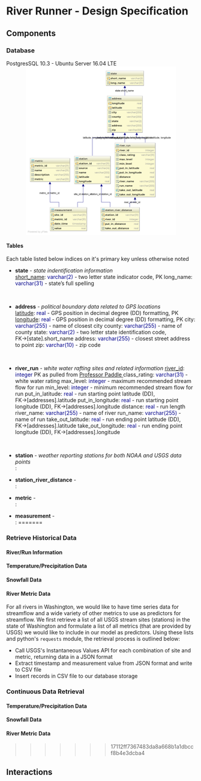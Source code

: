 # River Runner - Design Specification

## Components

### Database
PostgresSQL 10.3 - Ubuntu Server 16.04 LTE
<img src="https://raw.githubusercontent.com/kentdanas/RiverRunner/master/doc/schema.png" width=400 style='display:block; margin-left:auto; margin-right:auto'>

#### Tables
Each table listed below indices on it's primary key unless otherwise noted
* <strong>state</strong> - <span style='font-style:italic'>state indentification information</span>     
  <span style='text-decoration:underline'>short_name</span>: <span style='color:darkblue'>varchar(2)</span> -  two letter state indicator code, PK
  long_name: <span style='color:darkblue'>varchar(31)</span> - state’s full spelling    
<br/>

* <strong>address</strong> - <span style='font-style:italic'>political boundary data related to GPS locations</span>     
  <span style='text-decoration:underline'>latitude</span>: <span style='color:darkblue'>real</span> - GPS position in decimal degree (DD) formatting, PK
  <span style='text-decoration:underline'>longitude</span>: <span style='color:darkblue'>real</span> - GPS position in decimal degree (DD) formatting, PK
  city: <span style='color:darkblue'>varchar(255)</span> - name of closest city
  county: <span style='color:darkblue'>varchar(255)</span> - name of county
  state: <span style='color:darkblue'>varchar(2)</span> - two letter state identification code, FK$\rightarrow$[state].short_name
  address: <span style='color:darkblue'>varchar(255)</span> - closest street address to point
  zip: <span style='color:darkblue'>varchar(10)</span> - zip code
<br/>

* <strong>river_run</strong> - <span style='font-style:italic'>white water rafting sites and related information </span>
  <span style='text-decoration:underline'>river_id</span>: <span style='color:darkblue'>integer</span> PK as pulled  from <a alt='Professor Paddle' href='http://www.professorpaddle.com'>Professor Paddle </a>
  class_rating: <span style='color:darkblue'>varchar(31)</span> - white water rating
  max_level: <span style='color:darkblue'>integer</span> - maximum recommended stream flow for run
  min_level: <span style='color:darkblue'>integer</span> - minimum recommended stream flow for run
  put_in_latitude: <span style='color:darkblue'>real</span> - run starting point latitude (DD), FK$\rightarrow$[addresses].latitude
  put_in_longitude: <span style='color:darkblue'>real</span> - run starting point longitude (DD), FK$\rightarrow$[addresses].longitude
  distance: <span style='color:darkblue'>real</span> - run length
  river_name: <span style='color:darkblue'>varchar(255)</span> - name of river
  run_name: <span style='color:darkblue'>varchar(255)</span> - name of run
  take_out_latitude: <span style='color:darkblue'>real</span> - run ending point latitude (DD), FK$\rightarrow$[addresses].latitude
  take_out_longitude: <span style='color:darkblue'>real</span> - run ending point longitude (DD), FK$\rightarrow$[addresses].longitude
<br/>

* <strong>station</strong> - <span style='font-style:italic'>weather reporting stations for both NOAA and USGS data points</span>     
<span style='text-decoration:underline'></span>: <span style='color:darkblue'></span>

* <strong>station_river_distance</strong> - <span style='font-style:italic'></span>     
<span style='text-decoration:underline'></span>: <span style='color:darkblue'></span>

* <strong>metric</strong> - <span style='font-style:italic'></span>     
<span style='text-decoration:underline'></span>: <span style='color:darkblue'></span>

* <strong>measurement</strong> - <span style='font-style:italic'></span>     
<span style='text-decoration:underline'></span>: <span style='color:darkblue'></span>
=======
### Retrieve Historical Data

#### River/Run Information

#### Temperature/Precipitation Data

#### Snowfall Data

#### River Metric Data

For all rivers in Washington, we would like to have time series data for streamflow and a wide variety of other metrics to use as predictors for streamflow. We first retrieve a list of all USGS stream sites (stations) in the state of Washington and formulate a list of all metrics (that are provided by USGS) we would like to include in our model as predictors. Using these lists and python's `requests` module, the retrieval process is outlined below:

* Call USGS's Instantaneous Values API for each combination of site and metric, returning data in a JSON format
* Extract timestamp and measurement value from JSON format and write to CSV file
* Insert records in CSV file to our database storage

### Continuous Data Retrieval

#### Temperature/Precipitation Data

#### Snowfall Data

#### River Metric Data

>>>>>>> 17112ff7367483da8a668b1a1dbccf8b4e3dcba4
## Interactions
